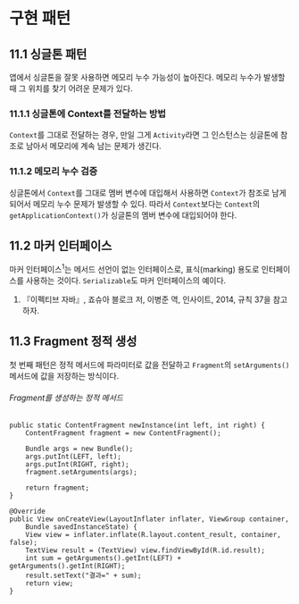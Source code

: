 # 구현 패턴
## 11.1 싱글톤 패턴
앱에서 싱글톤을 잘못 사용하면 메모리 누수 가능성이 높아진다. 메모리 누수가 발생할 때 그 위치를 찾기 어려운 문제가 있다.

### 11.1.1 싱글톤에 Context를 전달하는 방법
`Context`를 그대로 전달하는 경우, 만일 그게 `Activity`라면 그 인스턴스는 싱글톤에 참조로 남아서 메모리에 계속 남는 문제가 생긴다.

### 11.1.2 메모리 누수 검증
싱글톤에서 `Context`를 그대로 멤버 변수에 대입해서 사용하면 `Context`가 참조로 남게 되어서 메모리 누수 문제가 발생할 수 있다. 따라서 `Context`보다는 `Context`의 `getApplicationContext()`가 싱글톤의 멤버 변수에 대입되어야 한다.

## 11.2 마커 인터페이스
마커 인터페이스<sup>1</sup>는 메서드 선언이 없는 인터페이스로, 표식(marking) 용도로 인터페이스를 사용하는 것이다. `Serializable`도 마커 인터페이스의 예이다.

1. 『이펙티브 자바』, 죠슈아 블로크 저, 이병준 역, 인사이트, 2014, 규칙 37을 참고하자.

## 11.3 Fragment 정적 생성
첫 번째 패턴은 정적 메서드에 파라미터로 값을 전달하고 `Fragment`의 `setArguments()` 메서드에 값을 저장하는 방식이다.

###### Fragment를 생성하는 정적 메서드
```
public static ContentFragment newInstance(int left, int right) {
    ContentFragment fragment = new ContentFragment();
    
    Bundle args = new Bundle();
    args.putInt(LEFT, left);
    args.putInt(RIGHT, right);
    fragment.setArguments(args);
    
    return fragment;
}

@Override
public View onCreateView(LayoutInflater inflater, ViewGroup container,
    Bundle savedInstanceState) {
    View view = inflater.inflate(R.layout.content_result, container, false);
    TextView result = (TextView) view.findViewById(R.id.result);
    int sum = getArguments().getInt(LEFT) + getArguments().getInt(RIGHT);
    result.setText("결과=" + sum);
    return view;
}
```
